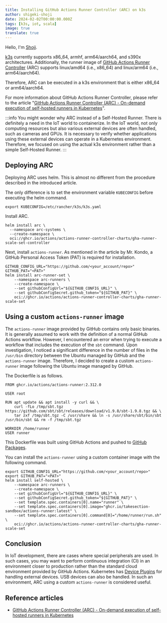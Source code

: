 ```yaml
---
title: Installing GitHub Actions Runner Controller (ARC) on k3s
author: shigeki-shoji
date: 2024-02-02T00:00:00.000Z
tags: [k3s, iot, scala]
image: true
translate: true
---
```





Hello, I'm [Shoji](https://github.com/edward-mamezou).

[k3s](https://docs.k3s.io/installation/requirements) currently supports x86_64, armhf, arm64/aarch64, and s390x architectures. Additionally, the runner image of [GitHub Actions Runner Controller](https://github.com/actions/runner/pkgs/container/actions-runner) (ARC) supports linux/amd64 (i.e., x86_64) and linux/arm64 (i.e., arm64/aarch64).

Therefore, ARC can be executed in a k3s environment that is either x86_64 or arm64/aarch64.

For more information about GitHub Actions Runner Controller, please refer to the article "[GitHub Actions Runner Controller (ARC) - On-demand execution of self-hosted runners in Kubernetes](/blogs/2023/05/14/github-actions-runner-controller/)".

:::info
You might wonder why ARC instead of a Self-Hosted Runner. There is definitely a need in the IoT world to containerize. In the IoT world, not only computing resources but also various external devices are often handled, such as cameras and GPUs. It is necessary to verify whether applications using these external devices can operate in a Kubernetes environment. Therefore, we focused on using the actual k3s environment rather than a simple Self-Hosted Runner.
:::

## Deploying ARC

Deploying ARC uses helm. This is almost no different from the procedure described in the introduced article.

The only difference is to set the environment variable `KUBECONFIG` before executing the helm command.

```text
export KUBECONFIG=/etc/rancher/k3s/k3s.yaml
```

Install ARC.

```shell
helm install arc \
  --namespace arc-systems \
  --create-namespace \
  oci://ghcr.io/actions/actions-runner-controller-charts/gha-runner-scale-set-controller
```

Next, install `actions-runner`. As mentioned in the article by Mr. Kondo, a GitHub Personal Access Token (PAT) is required for installation.

```shell
GITHUB_CONFIG_URL="https://github.com/<your_account/repo>"
GITHUB_PAT="<PAT>"
helm install arc-runner-set \
    --namespace arc-runners \
    --create-namespace \
    --set githubConfigUrl="${GITHUB_CONFIG_URL}" \
    --set githubConfigSecret.github_token="${GITHUB_PAT}" \
    oci://ghcr.io/actions/actions-runner-controller-charts/gha-runner-scale-set
```

## Using a custom `actions-runner` image

The `actions-runner` image provided by GitHub contains only basic binaries. It is generally assumed to work with the definition of a normal GitHub Actions workflow. However, I encountered an error when trying to execute a workflow that includes the execution of the `sbt` command. Upon investigation, I noticed a significant difference in the number of files in the `/usr/bin` directory between the Ubuntu managed by GitHub and the `actions-runner` image. Therefore, I decided to create a custom `actions-runner` image following the Ubuntu image managed by GitHub.

The Dockerfile is as follows.

```dokerfile
FROM ghcr.io/actions/actions-runner:2.312.0

USER root

RUN apt update && apt install -y curl && \
    curl -fLo /tmp/sbt.tgz https://github.com/sbt/sbt/releases/download/v1.9.8/sbt-1.9.8.tgz && \
    tar zxf /tmp/sbt.tgz -C /usr/share && ln -s /usr/share/sbt/bin/sbt /usr/bin/sbt && rm -f /tmp/sbt.tgz

WORKDIR /home/runner
USER runner
```

This Dockerfile was built using GitHub Actions and pushed to [GitHub Packages](https://github.com/orgs/takesection-sandbox/packages?repo_name=self-hosted-action).

You can install the `actions-runner` using a custom container image with the following command.

```shell
export GITHUB_CONFIG_URL="https://github.com/<your_account/repo>"
export GITHUB_PAT="<PAT>"
helm install self-hosted \
    --namespace arc-runners \
    --create-namespace \
    --set githubConfigUrl="${GITHUB_CONFIG_URL}" \
    --set githubConfigSecret.github_token="${GITHUB_PAT}" \
    --set template.spec.containers[0].name="runner" \
    --set template.spec.containers[0].image="ghcr.io/takesection-sandbox/actions-runner:latest" \
    --set template.spec.containers[0].command[0]="/home/runner/run.sh" \
    oci://ghcr.io/actions/actions-runner-controller-charts/gha-runner-scale-set
```

## Conclusion

In IoT development, there are cases where special peripherals are used. In such cases, you may want to perform continuous integration (CI) in an environment closer to production rather than the standard cloud environment provided by GitHub Actions. Kubernetes has [Device Plugins](https://kubernetes.io/docs/concepts/extend-kubernetes/compute-storage-net/device-plugins/) for handling external devices. USB devices can also be handled. In such an environment, ARC using a custom `actions-runner` is considered useful.

## Reference articles

- [GitHub Actions Runner Controller (ARC) - On-demand execution of self-hosted runners in Kubernetes](/blogs/2023/05/14/github-actions-runner-controller/)

